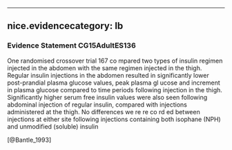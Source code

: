 
---
nice.evidencecategory: Ib
---

### Evidence Statement CG15AdultES136
One randomised crossover trial 167 co mpared two types of insulin regimen injected in the abdomen with the same regimen injected in the thigh. Regular insulin injections in the abdomen resulted in significantly lower post-prandial plasma glucose values, peak plasma gl ucose and increment in plasma glucose compared to time periods following injection in the thigh. Significantly higher serum free insulin values were also seen following abdominal injection of regular insulin, compared with injections administered at the thigh. No differences we re re co rd ed between injections at either site following injections containing both isophane (NPH) and unmodified (soluble) insulin

[@Bantle_1993]

